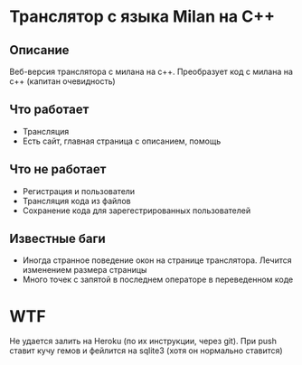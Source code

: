 # Транслятор с языка Milan на C++

## Описание
Веб-версия транслятора с милана на с++. Преобразует код с милана на с++ (капитан очевидность)

## Что работает
 - Трансляция
 - Есть сайт, главная страница с описанием, помощь

## Что не работает
- Регистрация и пользователи
- Трансляция кода из файлов
- Сохранение кода для зарегестрированных пользователей

## Известные баги
 - Иногда странное поведение окон на странице транслятора. Лечится изменением размера страницы
 - Много точек с запятой в последнем операторе в переведенном коде

# WTF
Не удается залить на Heroku (по их инструкции, через git).
При push ставит кучу гемов и фейлится на sqlite3 (хотя он нормально ставится)
